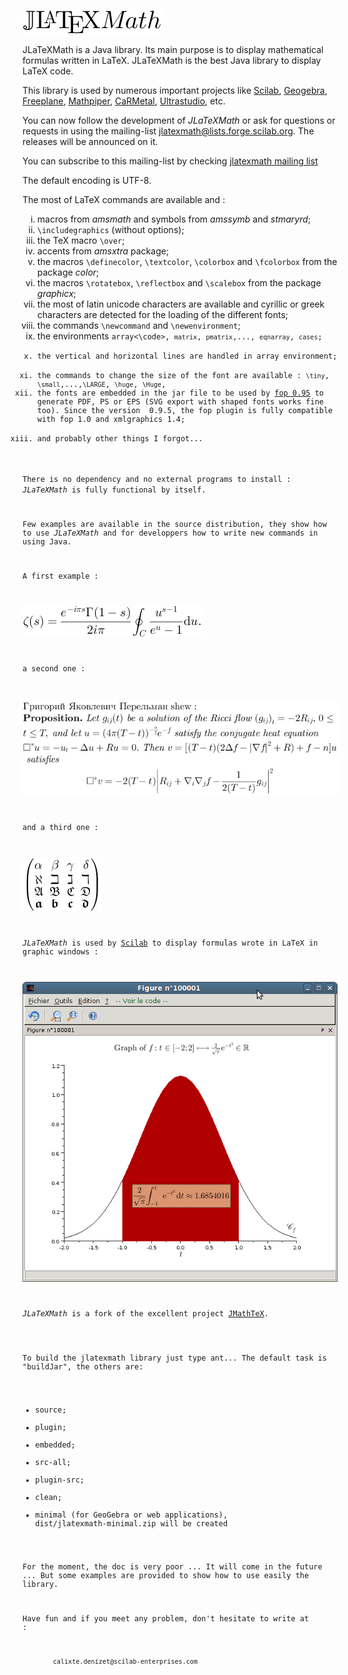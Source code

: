 <p><img src="images/Logo.png"/></p>
<p>JLaTeXMath is a Java library. Its main purpose is to display mathematical formulas written in LaTeX. JLaTeXMath is the best Java library to display LaTeX code.</p>
<p>This library is used by numerous important projects like <a href="http://www.scilab.org/">Scilab</a>, <a href="http://www.geogebra.org/">Geogebra</a>, <a href="http://freeplane.sourceforge.net">Freeplane</a>, <a href="http://www.mathpiper.org/">Mathpiper</a>, <a href="http://db-maths.nuxit.net/CaRMetal/index_en.html">CaRMetal</a>, <a href="http://ultrastudio.org/">Ultrastudio</a>, etc.

<p> You can now follow the development of <i>JLaTeXMath</i> or ask for questions or requests in using the mailing-list <a href="mailto:jlatexmath@lists.forge.scilab.org">jlatexmath@lists.forge.scilab.org</a>. The releases will be announced on it.
</p>
<p>You can subscribe to this mailing-list by checking <a href="http://lists.scilab.org/mailman/listinfo/jlatexmath">jlatexmath mailing list</a></p>
<p>The default encoding is UTF-8.</p>
<p>The most of LaTeX commands are available and :</p>
<ol type="i">
<li>macros from <i>amsmath</i> and symbols from <i>amssymb</i> and <i>stmaryrd</i>;</li>
<li><code>\includegraphics</code> (without options);</li>
<li>the TeX macro <code>\over</code>;</li>
<li>accents from <i>amsxtra</i> package;
<li>the macros <code>\definecolor</code>, <code>\textcolor</code>, <code>\colorbox</code> and <code>\fcolorbox</code> from the package <i>color</i>;</li>
<li>the macros <code>\rotatebox</code>, <code>\reflectbox</code> and <code>\scalebox</code> from the package <i>graphicx</i>;
<li>the most of latin unicode characters are available and cyrillic or greek characters are detected for the loading of the different fonts;</li>
<li>the commands <code>\newcommand</code> and <code>\newenvironment</code>;</li>
<li>the environments <code>array<\code>, <code>matrix</code>, <code>pmatrix</code>,..., <code>eqnarray</code>, <code>cases</code>;</li>
<li>the vertical and horizontal lines are handled in array environment;</li>
<li>the commands to change the size of the font are available : <code>\tiny</code>, <code>\small</code>,...,<code>\LARGE</code>, <code>\huge</code>, <code>\Huge</code>,
<li>the fonts are embedded in the jar file to be used by <a href="http://xmlgraphics.apache.org/fop/">fop 0.95</a> to generate PDF, PS or EPS (SVG export with shaped fonts works fine too). Since the version  0.9.5, the fop plugin is fully compatible with fop 1.0 and xmlgraphics 1.4;</li>
<li>and probably other things I forgot...</li>
</ol>
There is no dependency and no external programs to install : <i>JLaTeXMath</i> is fully functional by itself.</p>
<p>Few examples are available in the source distribution, they show how to use <i>JLaTeXMath</i> and for developpers how to write new commands in using Java.</p>
<p>A first example :</p>
<p><img src="images/Formula1.png"/></p>
<p>a second one :</p>
<p><img src="images/Formula2.png"/></p>
<p>and a third one :</p>
<p><img src="images/Formula3.png"/></p>
<p><i>JLaTeXMath</i> is used by <a href="http://www.scilab.org">Scilab</a> to display formulas wrote in LaTeX in graphic windows :</p>
<p><img src="images/ScilabScreenshot.png"/></p>
<p><i>JLaTeXMath</i> is a fork of the excellent project <a href="http://jmathtex.sourceforge.net/">JMathTeX</a>.</p>

To build the jlatexmath library just type ant...
The default task is "buildJar", the others are:
  - source;
  - plugin;
  - embedded;
  - src-all;
  - plugin-src;
  - clean;
  - minimal (for GeoGebra or web applications), dist/jlatexmath-minimal.zip will be created

For the moment, the doc is very poor ... It will come in the future ...
But some examples are provided to show how to use easily the library.

Have fun and if you meet any problem, don't hesitate to write at :

	 		calixte.denizet@scilab-enterprises.com
